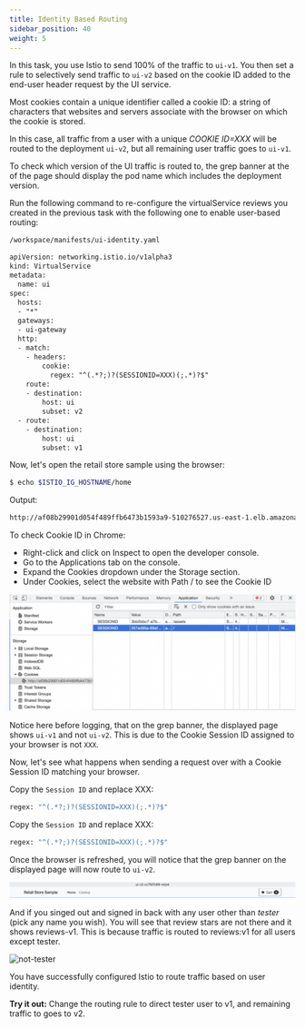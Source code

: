 ```yaml
---
title: Identity Based Routing
sidebar_position: 40
weight: 5
---
```


In this task, you use Istio to send 100% of the traffic to `ui-v1`. You then set a rule to selectively send traffic to `ui-v2` based on the cookie ID added to the end-user header request by the UI service. 

Most cookies contain a unique identifier called a cookie ID: a string of characters that websites and servers associate with the browser on which the cookie is stored.

In this case, all traffic from a user with a unique *COOKIE ID=XXX* will be routed to the deployment `ui-v2`, but all remaining user traffic goes to `ui-v1`.

To check which version of the UI traffic is routed to, the grep banner at the of the page should display the pod name which includes the deployment version.

Run the following command to re-configure the virtualService reviews you created in the previous task with the following one to enable user-based routing:

```
/workspace/manifests/ui-identity.yaml
```
```
apiVersion: networking.istio.io/v1alpha3
kind: VirtualService
metadata:
  name: ui
spec:
  hosts:
  - "*"
  gateways:
  - ui-gateway
  http:
  - match:
    - headers:
        cookie:
          regex: "^(.*?;)?(SESSIONID=XXX)(;.*)?$"
    route:
    - destination:
        host: ui
        subset: v2
  - route:
    - destination:
        host: ui
        subset: v1
```

Now, let's open the retail store sample using the browser:
```bash
$ echo $ISTIO_IG_HOSTNAME/home
```
Output:
```bash
http://af08b29901d054f489ffb6473b1593a9-510276527.us-east-1.elb.amazonaws.com/home
```

To check Cookie ID in Chrome: 

  * Right-click and click on Inspect to open the developer console. 
  * Go to the Applications tab on the console. 
  * Expand the Cookies dropdown under the Storage section. 
  * Under Cookies, select the website with Path / to see the Cookie ID

![cookie-id-browser](../assets/ui-cookie-id-browser.png)


Notice here before logging, that on the grep banner, the displayed page shows `ui-v1` and not `ui-v2`. This is due to the Cookie Session ID assigned to your browser is not `XXX`.

Now, let's see what happens when sending a request over with a Cookie Session ID matching your browser.

Copy the `Session ID` and replace XXX:
```bash
regex: "^(.*?;)?(SESSIONID=XXX)(;.*)?$"
```

Copy the `Session ID` and replace XXX:
```bash
regex: "^(.*?;)?(SESSIONID=XXX)(;.*)?$"
```

Once the browser is refreshed, you will notice that the grep banner on the displayed page will now route to `ui-v2`.

![ui-grep-banner](../assets/ui-grep-banner.png)


And if you singed out and signed in back with any user other than *tester* (pick any name you wish). You will see that review stars are not there and it shows reviews-v1. This is because traffic is routed to reviews:v1 for all users except tester.

![not-tester](../assets/not-tester.png)

You have successfully configured Istio to route traffic based on user identity.

**Try it out:** Change the routing rule to direct tester user to v1, and remaining traffic to goes to v2.


